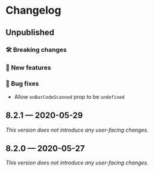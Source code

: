 # Changelog

## Unpublished

### 🛠 Breaking changes

### 🎉 New features

### 🐛 Bug fixes

- Allow `onBarCodeScanned` prop to be `undefined`

## 8.2.1 — 2020-05-29

*This version does not introduce any user-facing changes.*

## 8.2.0 — 2020-05-27

*This version does not introduce any user-facing changes.*
